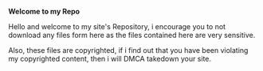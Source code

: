 <b>Welcome to my Repo</b>

Hello and welcome to my site's Repository, i encourage you to not download any files form here as the files contained here are very sensitive.

Also, these files are copyrighted, if i find out that you have been violating my copyrighted content, then i will DMCA takedown your site.
